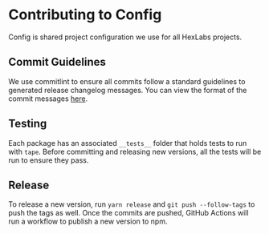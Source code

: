 # Contributing to Config

Config is shared project configuration we use for all HexLabs projects.

## Commit Guidelines

We use commitlint to ensure all commits follow a standard guidelines to generated release changelog messages. You can view the format of the commit messages [here](https://github.com/conventional-changelog/commitlint/tree/master/%40commitlint/config-conventional#type-enum).

## Testing

Each package has an associated `__tests__` folder that holds tests to run with `tape`. Before committing and releasing new versions, all the tests will be run to ensure they pass.

## Release

To release a new version, run `yarn release` and `git push --follow-tags` to push the tags as well. Once the commits are pushed, GitHub Actions will run a workflow to publish a new version to npm.
